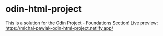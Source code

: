 # odin-html-project
This is a solution for the Odin Project - Foundations Section!
Live preview:
https://michal-pawlak-odin-html-project.netlify.app/